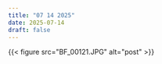 ```yaml
---
title: "07 14 2025"
date: 2025-07-14
draft: false
---
```


{{< figure src="BF_00121.JPG" alt="post" >}}
